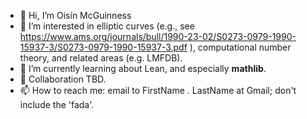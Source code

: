 - 👋 Hi, I’m Oisín McGuinness
- 👀 I’m interested in elliptic curves (e.g., see https://www.ams.org/journals/bull/1990-23-02/S0273-0979-1990-15937-3/S0273-0979-1990-15937-3.pdf ), computational number theory, and related areas (e.g. LMFDB).
- 🌱 I’m currently learning about Lean, and especially **mathlib**.
- 💞️ Collaboration TBD.
- 📫 How to reach me: email to FirstName . LastName at Gmail; don't include the 'fada'.

<!---
OisinMcGuinness/OisinMcGuinness is a ✨ special ✨ repository because its `README.md` (this file) appears on your GitHub profile.
You can click the Preview link to take a look at your changes.
--->
